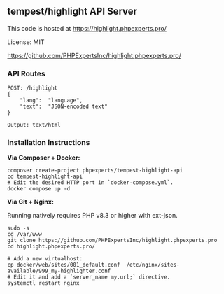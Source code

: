 ## tempest/highlight API Server ##

This code is hosted at https://highlight.phpexperts.pro/

License: MIT

https://github.com/PHPExpertsInc/highlight.phpexperts.pro/

### API Routes ###

    POST: /highlight
    {
        "lang":  "language",
        "text":  "JSON-encoded text"
    }
            
    Output: text/html

### Installation Instructions

**Via Composer + Docker:**

    composer create-project phpexperts/tempest-highlight-api
    cd tempest-highlight-api
    # Edit the desired HTTP port in `docker-compose.yml`.
    docker compose up -d

**Via Git + Nginx:**

Running natively requires PHP v8.3 or higher with ext-json.

    sudo -s
    cd /var/www
    git clone https://github.com/PHPExpertsInc/highlight.phpexperts.pro
    cd highlight.phpexperts.pro/

    # Add a new virtualhost:
    cp docker/web/sites/001_default.conf  /etc/nginx/sites-available/999_my-highlighter.conf
    # Edit it and add a `server_name my.url;` directive.
    systemctl restart nginx

    

